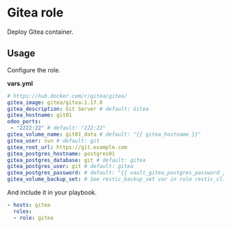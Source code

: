 # Gitea role

Deploy Gitea container.

## Usage

Configure the role.

**vars.yml**

```yml
# https://hub.docker.com/r/gitea/gitea/
gitea_image: gitea/gitea:1.17.0
gitea_description: Git Server # default: Gitea
gitea_hostname: git01
odoo_ports:
 - "2222:22" # default: "222:22"
gitea_volume_name: git01_data # default: "{{ gitea_hostname }}"
gitea_user: svn # default: git
gitea_root_url: https://git.example.com
gitea_postgres_hostname: postgres01
gitea_postgres_database: git # default: gitea
gitea_postgres_user: git # default: gitea
gitea_postgres_password: # default: "{{ vault_gitea_postgres_password }}"
gitea_volume_backup_set: # See restic_backup_set var in role restic_client
```

And include it in your playbook.

```yml
- hosts: gitea
  roles:
  - role: gitea
```
